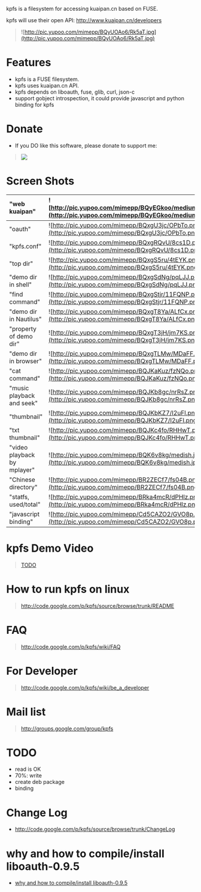 kpfs is a filesystem for accessing kuaipan.cn based on FUSE.

kpfs will use their open API: http://www.kuaipan.cn/developers

> ![http://pic.yupoo.com/mimepp/BQyUOAo6/Rk5aT.jpg](http://pic.yupoo.com/mimepp/BQyUOAo6/Rk5aT.jpg)

# Features #
  * kpfs is a FUSE filesystem.
  * kpfs uses kuaipan.cn API.
  * kpfs depends on liboauth, fuse, glib, curl, json-c
  * support gobject introspection, it could provide javascript and python binding for kpfs

# Donate #
  * If you DO like this software, please donate to support me:
> [![](https://www.paypal.com/en_US/i/btn/btn_donateCC_LG.gif)](https://www.paypal.com/cgi-bin/webscr?cmd=_donations&business=yut616@yahoo.com&lc=USA&item_name=kpfs&item_number=kpfs&currency_code=USD&bn=PP%2dDonation)

# Screen Shots #
|"web kuaipan"|![http://pic.yupoo.com/mimepp/BQyEGkoo/medium.jpg](http://pic.yupoo.com/mimepp/BQyEGkoo/medium.jpg)|
|:------------|:--------------------------------------------------------------------------------------------------|
|"oauth"      |![http://pic.yupoo.com/mimepp/BQxgU3jc/OPbTo.png](http://pic.yupoo.com/mimepp/BQxgU3jc/OPbTo.png)  |
|"kpfs.conf"  |![http://pic.yupoo.com/mimepp/BQxgRQvU/8cs1D.png](http://pic.yupoo.com/mimepp/BQxgRQvU/8cs1D.png)  |
|"top dir"    |![http://pic.yupoo.com/mimepp/BQxgS5ru/4tEYK.png](http://pic.yupoo.com/mimepp/BQxgS5ru/4tEYK.png)  |
|"demo dir in shell"|![http://pic.yupoo.com/mimepp/BQxgSdNg/pqLJJ.png](http://pic.yupoo.com/mimepp/BQxgSdNg/pqLJJ.png)  |
|"find command"|![http://pic.yupoo.com/mimepp/BQxgStjr/11FQNP.png](http://pic.yupoo.com/mimepp/BQxgStjr/11FQNP.png)|
|"demo dir in Nautilus"|![http://pic.yupoo.com/mimepp/BQxgT8Ya/ALfCx.png](http://pic.yupoo.com/mimepp/BQxgT8Ya/ALfCx.png)  |
|"property of demo dir"|![http://pic.yupoo.com/mimepp/BQxgT3jH/jm7KS.png](http://pic.yupoo.com/mimepp/BQxgT3jH/jm7KS.png)  |
|"demo dir in browser"|![http://pic.yupoo.com/mimepp/BQxgTLMw/MDaFF.png](http://pic.yupoo.com/mimepp/BQxgTLMw/MDaFF.png)  |
|"cat command"|![http://pic.yupoo.com/mimepp/BQJKaKuz/fzNQo.png](http://pic.yupoo.com/mimepp/BQJKaKuz/fzNQo.png)  |
|"music playback and seek"|![http://pic.yupoo.com/mimepp/BQJKb8gc/nrRsZ.png](http://pic.yupoo.com/mimepp/BQJKb8gc/nrRsZ.png)  |
|"thumbnail"  |![http://pic.yupoo.com/mimepp/BQJKbKZ7/I2uFI.png](http://pic.yupoo.com/mimepp/BQJKbKZ7/I2uFI.png)  |
|"txt thumbnail"|![http://pic.yupoo.com/mimepp/BQJKc4fo/RHHwT.png](http://pic.yupoo.com/mimepp/BQJKc4fo/RHHwT.png)  |
|"video playback by mplayer"|![http://pic.yupoo.com/mimepp/BQK6v8kg/medish.jpg](http://pic.yupoo.com/mimepp/BQK6v8kg/medish.jpg)|
|"Chinese directory"|![http://pic.yupoo.com/mimepp/BR2ZECf7/fs04B.png](http://pic.yupoo.com/mimepp/BR2ZECf7/fs04B.png)  |
|"statfs, used/total"|![http://pic.yupoo.com/mimepp/BRka4mcR/dPHlz.png](http://pic.yupoo.com/mimepp/BRka4mcR/dPHlz.png)  |
|"javascript binding"|![http://pic.yupoo.com/mimepp/Cd5CAZO2/GVO8p.png](http://pic.yupoo.com/mimepp/Cd5CAZO2/GVO8p.png)  |

# kpfs Demo Video #
> [TODO](TODO.md)

# How to run kpfs on linux #
> http://code.google.com/p/kpfs/source/browse/trunk/README

# FAQ #
> http://code.google.com/p/kpfs/wiki/FAQ

# For Developer #
> http://code.google.com/p/kpfs/wiki/be_a_developer

# Mail list #
> http://groups.google.com/group/kpfs

# TODO #
  * read is OK
  * 70%: write
  * create deb package
  * binding

# Change Log #
  * http://code.google.com/p/kpfs/source/browse/trunk/ChangeLog

# why and how to compile/install liboauth-0.9.5 #
  * [why and how to compile/install liboauth-0.9.5](http://code.google.com/p/kpfs/wiki/why_and_how_to_compile_install_liboauth_0_9_5)